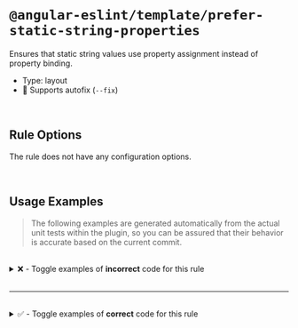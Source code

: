 <!--

  DO NOT EDIT.

  This markdown file was autogenerated using a mixture of the following files as the source of truth for its data:
  - ../../src/rules/prefer-static-string-properties.ts
  - ../../tests/rules/prefer-static-string-properties/cases.ts

  In order to update this file, it is therefore those files which need to be updated, as well as potentially the generator script:
  - ../../../../tools/scripts/generate-rule-docs.ts

-->

<br>

# `@angular-eslint/template/prefer-static-string-properties`

Ensures that static string values use property assignment instead of property binding.

- Type: layout
- 🔧 Supports autofix (`--fix`)

<br>

## Rule Options

The rule does not have any configuration options.

<br>

## Usage Examples

> The following examples are generated automatically from the actual unit tests within the plugin, so you can be assured that their behavior is accurate based on the current commit.

<br>

<details>
<summary>❌ - Toggle examples of <strong>incorrect</strong> code for this rule</summary>

<br>

#### Default Config

```json
{
  "rules": {
    "@angular-eslint/template/prefer-static-string-properties": [
      "error"
    ]
  }
}
```

<br>

#### ❌ Invalid Code

```html
<my-component [name]="'foo'"/>
              ~~~~~~~~~~~~~~
```

<br>

---

<br>

#### Default Config

```json
{
  "rules": {
    "@angular-eslint/template/prefer-static-string-properties": [
      "error"
    ]
  }
}
```

<br>

#### ❌ Invalid Code

```html
<my-component [name]="   'foo'   "/>
              ~~~~~~~~~~~~~~~~~~~~
```

<br>

---

<br>

#### Default Config

```json
{
  "rules": {
    "@angular-eslint/template/prefer-static-string-properties": [
      "error"
    ]
  }
}
```

<br>

#### ❌ Invalid Code

```html
<my-component [name]=' "foo" '/>
              ~~~~~~~~~~~~~~~~
```

</details>

<br>

---

<br>

<details>
<summary>✅ - Toggle examples of <strong>correct</strong> code for this rule</summary>

<br>

#### Default Config

```json
{
  "rules": {
    "@angular-eslint/template/prefer-static-string-properties": [
      "error"
    ]
  }
}
```

<br>

#### ✅ Valid Code

```html
<my-component [name]="foo"/>
```

<br>

---

<br>

#### Default Config

```json
{
  "rules": {
    "@angular-eslint/template/prefer-static-string-properties": [
      "error"
    ]
  }
}
```

<br>

#### ✅ Valid Code

```html
<my-component [name]="42"/>
```

<br>

---

<br>

#### Default Config

```json
{
  "rules": {
    "@angular-eslint/template/prefer-static-string-properties": [
      "error"
    ]
  }
}
```

<br>

#### ✅ Valid Code

```html
<my-component [name]="true"/>
```

<br>

---

<br>

#### Default Config

```json
{
  "rules": {
    "@angular-eslint/template/prefer-static-string-properties": [
      "error"
    ]
  }
}
```

<br>

#### ✅ Valid Code

```html
<my-component [name]="null"/>
```

<br>

---

<br>

#### Default Config

```json
{
  "rules": {
    "@angular-eslint/template/prefer-static-string-properties": [
      "error"
    ]
  }
}
```

<br>

#### ✅ Valid Code

```html
<my-component [name]="undefined"/>
```

<br>

---

<br>

#### Default Config

```json
{
  "rules": {
    "@angular-eslint/template/prefer-static-string-properties": [
      "error"
    ]
  }
}
```

<br>

#### ✅ Valid Code

```html
<my-component name="foo"/>
```

<br>

---

<br>

#### Default Config

```json
{
  "rules": {
    "@angular-eslint/template/prefer-static-string-properties": [
      "error"
    ]
  }
}
```

<br>

#### ✅ Valid Code

```html
<my-component *name="'foo'"/>
```

<br>

---

<br>

#### Default Config

```json
{
  "rules": {
    "@angular-eslint/template/prefer-static-string-properties": [
      "error"
    ]
  }
}
```

<br>

#### ✅ Valid Code

```html
<input *ngSwitchCase="'foo'" />
```

<br>

---

<br>

#### Default Config

```json
{
  "rules": {
    "@angular-eslint/template/prefer-static-string-properties": [
      "error"
    ]
  }
}
```

<br>

#### ✅ Valid Code

```html
<ng-container *ngIf="'foo'" />
```

<br>

---

<br>

#### Default Config

```json
{
  "rules": {
    "@angular-eslint/template/prefer-static-string-properties": [
      "error"
    ]
  }
}
```

<br>

#### ✅ Valid Code

```html
<my-component [style.color]="'var(--tui-background-accent-2-pressed)'" />
```

<br>

---

<br>

#### Default Config

```json
{
  "rules": {
    "@angular-eslint/template/prefer-static-string-properties": [
      "error"
    ]
  }
}
```

<br>

#### ✅ Valid Code

```html
<my-component [attr.aria-label]="'foo'" />
```

<br>

---

<br>

#### Default Config

```json
{
  "rules": {
    "@angular-eslint/template/prefer-static-string-properties": [
      "error"
    ]
  }
}
```

<br>

#### ✅ Valid Code

```html
<my-component [@fade]="'foo'" />
```

</details>

<br>
